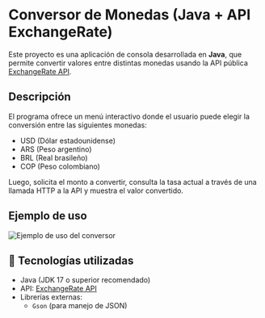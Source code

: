 # Conversor de Monedas (Java + API ExchangeRate)

Este proyecto es una aplicación de consola desarrollada en **Java**, que permite convertir valores entre distintas monedas usando la API pública [ExchangeRate API](https://www.exchangerate-api.com/).

## Descripción

El programa ofrece un menú interactivo donde el usuario puede elegir la conversión entre las siguientes monedas:

- USD (Dólar estadounidense)
- ARS (Peso argentino)
- BRL (Real brasileño)
- COP (Peso colombiano)

Luego, solicita el monto a convertir, consulta la tasa actual a través de una llamada HTTP a la API y muestra el valor convertido.


## Ejemplo de uso
![Ejemplo de uso del conversor](images/Prueba1.png)

## 🔧 Tecnologías utilizadas

- Java (JDK 17 o superior recomendado)
- API: [ExchangeRate API](https://www.exchangerate-api.com/)
- Librerías externas:
  - `Gson` (para manejo de JSON)
